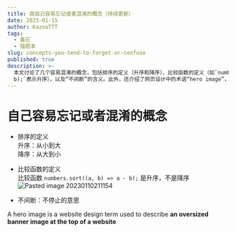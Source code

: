```yaml
---
title: 我自己容易忘记或者混淆的概念（持续更新）
date: 2023-01-15
author: KazooTTT
tags:
  - 备忘
  - 错题本
slug: concepts-you-tend-to-forget-or-confuse
published: true
description: >-
  本文讨论了几个容易混淆的概念，包括排序的定义（升序和降序）、比较函数的定义（如`numbers.sort((a, b) => a -
  b);`表示升序），以及“不间断”的含义。此外，还介绍了网页设计中的术语“hero image”，指的是网站顶部的大型横幅图像。
---
```


# 自己容易忘记或者混淆的概念

- 排序的定义  
  升序：从小到大  
  降序：从大到小

- 比较函数的定义  
  比较函数 `numbers.sort((a, b) => a - b);` 是升序，不是降序  
  ![Pasted image 20230110211154](https://pictures.kazoottt.top/2024/04/20240407-c01f559e8d8097e5e5773cf42338283c.png)

- 不间断：不停止的意思

A hero image is a website design term used to describe **an oversized banner image at the top of a website**

